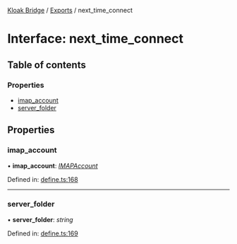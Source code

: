 [Kloak Bridge](../README.md) / [Exports](../modules.md) / next_time_connect

# Interface: next\_time\_connect

## Table of contents

### Properties

- [imap\_account](next_time_connect.md#imap_account)
- [server\_folder](next_time_connect.md#server_folder)

## Properties

### imap\_account

• **imap\_account**: [*IMAPAccount*](imapaccount.md)

Defined in: [define.ts:168](https://github.com/CoNET-project/kloak-bridge/blob/feaa5e6/src/define.ts#L168)

___

### server\_folder

• **server\_folder**: *string*

Defined in: [define.ts:169](https://github.com/CoNET-project/kloak-bridge/blob/feaa5e6/src/define.ts#L169)
